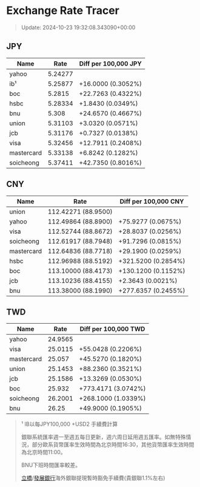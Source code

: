 # Exchange Rate Tracer

> Update: 2024-10-23 19:32:08.343090+00:00

## JPY

| Name       |    Rate | Diff per 100,000 JPY   |
|------------|---------|------------------------|
| yahoo      | 5.24277 |                        |
| ib¹        | 5.25877 | +16.0000 (0.3052%)     |
| boc        | 5.2815  | +22.7263 (0.4322%)     |
| hsbc       | 5.28334 | +1.8430 (0.0349%)      |
| bnu        | 5.308   | +24.6570 (0.4667%)     |
| union      | 5.31103 | +3.0320 (0.0571%)      |
| jcb        | 5.31176 | +0.7327 (0.0138%)      |
| visa       | 5.32456 | +12.7911 (0.2408%)     |
| mastercard | 5.33138 | +6.8242 (0.1282%)      |
| soicheong  | 5.37411 | +42.7350 (0.8016%)     |

## CNY

| Name       | Rate                | Diff per 100,000 CNY   |
|------------|---------------------|------------------------|
| union      | 112.42271	(88.9500) |                        |
| yahoo      | 112.49864	(88.8900) | +75.9277 (0.0675%)     |
| visa       | 112.52744	(88.8672) | +28.8037 (0.0256%)     |
| soicheong  | 112.61917	(88.7948) | +91.7296 (0.0815%)     |
| mastercard | 112.64836	(88.7718) | +29.1900 (0.0259%)     |
| hsbc       | 112.96988	(88.5192) | +321.5200 (0.2854%)    |
| boc        | 113.10000	(88.4173) | +130.1200 (0.1152%)    |
| jcb        | 113.10236	(88.4155) | +2.3643 (0.0021%)      |
| bnu        | 113.38000	(88.1990) | +277.6357 (0.2455%)    |

## TWD

| Name       |    Rate | Diff per 100,000 TWD   |
|------------|---------|------------------------|
| yahoo      | 24.9565 |                        |
| visa       | 25.0115 | +55.0428 (0.2206%)     |
| mastercard | 25.057  | +45.5270 (0.1820%)     |
| union      | 25.1453 | +88.2360 (0.3521%)     |
| jcb        | 25.1586 | +13.3269 (0.0530%)     |
| boc        | 25.932  | +773.4171 (3.0742%)    |
| soicheong  | 26.2001 | +268.1000 (1.0339%)    |
| bnu        | 26.25   | +49.9000 (0.1905%)     |


> ¹ IB以每JPY100,000 +USD2 手續費計算
>
> 銀聯系統匯率週一至週五每日更新，週六周日延用週五匯率。如無特殊情況，部分歐系貨幣匯率生效時間為北京時間16:30，其他貨幣匯率生效時間為北京時間11:00。
>
> BNU下班時間匯率較差。
>
> [立橋](https://www.wlbank.com.mo/uploads/ueditor/file/20181211/1544536513900230.pdf)/[發展銀行](https://www.mdb.com.mo/Service_Charges_20230728.pdf)海外銀聯提現暫時豁免手續費(貴銀聯1.1%左右)

